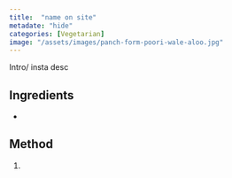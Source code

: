 ```yaml
---
title:  "name on site"
metadate: "hide"
categories: [Vegetarian]
image: "/assets/images/panch-form-poori-wale-aloo.jpg"
---
```


Intro/ insta desc 

## Ingredients

- 

## Method

1. 

